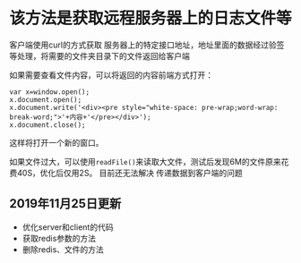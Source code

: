 # 该方法是获取远程服务器上的日志文件等

客户端使用curl的方式获取 服务器上的特定接口地址，地址里面的数据经过验签等处理，将需要的文件夹目录下的文件返回给客户端

如果需要查看文件内容，可以将返回的内容前端方式打开：
~~~
var x=window.open();
x.document.open();
x.document.write('<div><pre style="white-space: pre-wrap;word-wrap: break-word;">'+内容+'</pre></div>');
x.document.close();
~~~

这样将打开一个新的窗口。

如果文件过大，可以使用`readFile()`来读取大文件，测试后发现6M的文件原来花费40S，优化后仅用2S。
目前还无法解决 传递数据到客户端的问题

## 2019年11月25日更新

+ 优化server和client的代码
+ 获取redis参数的方法
+ 删除redis、文件的方法

